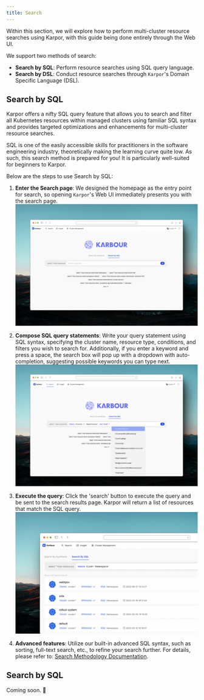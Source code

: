 ```yaml
---
title: Search
---
```

Within this section, we will explore how to perform multi-cluster resource searches using Karpor, with this guide being done entirely through the Web UI.

We support two methods of search:

- **Search by SQL**: Perform resource searches using SQL query language.
- **Search by DSL**: Conduct resource searches through `Karpor`'s Domain Specific Language (DSL).

## Search by SQL

Karpor offers a nifty SQL query feature that allows you to search and filter all Kubernetes resources within managed clusters using familiar SQL syntax and provides targeted optimizations and enhancements for multi-cluster resource searches.

SQL is one of the easily accessible skills for practitioners in the software engineering industry, theoretically making the learning curve quite low. As such, this search method is prepared for you! It is particularly well-suited for beginners to Karpor.

Below are the steps to use Search by SQL:

1. **Enter the Search page**: We designed the homepage as the entry point for search, so opening `Karpor`'s Web UI immediately presents you with the search page.
   ![](assets/2-search/image-20240326213720692.png)

2. **Compose SQL query statements**: Write your query statement using SQL syntax, specifying the cluster name, resource type, conditions, and filters you wish to search for. Additionally, if you enter a keyword and press a space, the search box will pop up with a dropdown with auto-completion, suggesting possible keywords you can type next.
   ![](assets/2-search/image-20240326213930086.png)

3. **Execute the query**: Click the 'search' button to execute the query and be sent to the search results page. Karpor will return a list of resources that match the SQL query.
   ![](assets/2-search/image-20240326214005117.png)

4. **Advanced features**: Utilize our built-in advanced SQL syntax, such as sorting, full-text search, etc., to refine your search further. For details, please refer to: [Search Methodology Documentation](../5-references/3-search-methods.md).

## Search by SQL

Coming soon. 🚧
